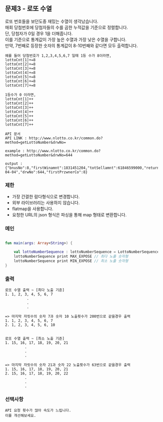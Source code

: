 ## 문제3 - 로또 수열

로또 번호들을 보던도중 재밌는 수열이 생각났습니다.<br>
매회 당첨번호에 당첨자들의 수를 곱한 누적값을 기준으로 정렬합니다.<br>
단, 당첨자가 0일 경우 1을 더해줍니다.<br>
이를 기준으로 통계값이 가장 높은 수열과 가장 낮은 수열을 구합니다.<br>
만약, 7번째로 등장한 숫자의 통계값이 8-10번째와 같다면 모두 출력합니다.

```text
예를 들어 당첨번호가 1,2,3,4,5,6,7 일때 1등 수가 8이라면,
lottoCnt[1]+=8
lottoCnt[2]+=8
lottoCnt[3]+=8
lottoCnt[4]+=8
lottoCnt[5]+=8
lottoCnt[6]+=8
lottoCnt[7]+=8

1등수가 0 이라면,
lottoCnt[1]++
lottoCnt[2]++
lottoCnt[3]++
lottoCnt[4]++
lottoCnt[5]++
lottoCnt[6]++
lottoCnt[7]++

API 문서 
API LINK : http://www.nlotto.co.kr/common.do?method=getLottoNumber&drwNo=

example : http://www.nlotto.co.kr/common.do?method=getLottoNumber&drwNo=644

output : {"bnusNo":8,"firstWinamnt":1831451204,"totSellamnt":61846599000,"returnValue":"success","drwtNo3":17,"drwtNo2":13,"drwtNo1":5,"drwtNo6":36,"drwtNo5":28,"drwtNo4":23,"drwNoDate":"2015-04-04","drwNo":644,"firstPrzwnerCo":8}
```

### 제한

* 가장 간결한 람다형식으로 변경합니다.
* 외부 라이브러리는 사용하지 않습니다.
* flatmap을 사용합니다.
* 요청한 URL의 json 형식은 파싱을 통해 map 형태로 변환합니다.

### 메인
```kotlin

fun main(args: Array<String>) {

    val lottoNumberSequence : lottoNumberSequence = LottoNumberSequence()
    lottoNumberSequence print MAX_EXPOSE // 최다 노출 숫자형
    lottoNumberSequence print MIN_EXPOSE // 최소 노출 숫자형
}

```


### 출력
```text
로또 수열 출력 ~ [최다 노출 기준]
1. 1, 2, 3, 4, 5, 6, 7 
          .
          .
          .
          
=> 마지막 자릿수의 숫자 7과 숫자 10 노출횟수가 200번으로 같을경우 출력
1. 1, 2, 3, 4, 5, 6, 7 
2. 1, 2, 3, 4, 5, 6, 10
          
 
로또 수열 출력 ~ [최소 노출 기준]
1. 15, 16, 17, 18, 19, 20, 21 
         .
         .
         .
 
=> 마지막 자릿수의 숫자 21과 숫자 22 노출횟수가 63번으로 같을경우 출력
1. 15, 16, 17, 18, 19, 20, 21 
2. 15, 16, 17, 18, 19, 20, 22
         .
         .
         .

```

### 선택사항
```text
API 요청 횟수가 많아 속도가 느립니다.
이를 개선해보세요.
```
